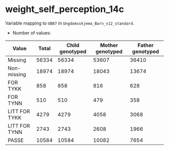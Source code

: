 # weight_self_perception_14c
Variable mapping to `UB87` in `Ungdomsskjema_Barn_v12_standard`.
- Number of values:

| Value | Total | Child genotyped | Mother genotyped | Father genotyped |
| ----- | ----- | --------------- | ---------------- | ---------------- |
| Missing | 56334 | 56334 | 53607 | 36410 |
| Non-missing | 18974 | 18974 | 18043 | 13674 |
| FOR TYKK | 858 | 858 | 816 |628 |
| FOR TYNN | 510 | 510 | 479 |358 |
| LITT FOR TYKK | 4279 | 4279 | 4058 |3068 |
| LITT FOR TYNN | 2743 | 2743 | 2608 |1966 |
| PASSE | 10584 | 10584 | 10082 |7654 |



